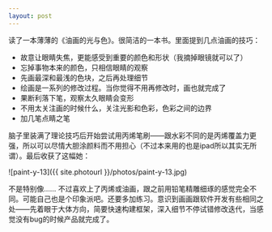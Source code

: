 ```yaml
---
layout: post
---
```


读了一本薄薄的《油画的光与色》。很简洁的一本书。里面提到几点油画的技巧：

- 故意让眼睛失焦，更能感受到重要的颜色和形状（我摘掉眼镜就可以了）
- 忘掉事物本来的颜色，只相信眼睛的观察
- 先画最深和最浅的色块，之后再处理细节
- 绘画是一系列的修改过程。当你觉得不用再修改时，画也就完成了
- 果断利落下笔，观察太久眼睛会变形
- 不用太关注画的时候什么，关注光影和色彩，色彩之间的边界
- 加几笔点睛之笔

脑子里装满了理论技巧后开始尝试用丙烯笔刷——跟水彩不同的是丙烯覆盖力更强，所以可以尽情大胆涂颜料而不用担心（不过本来用的也是ipad所以其实无所谓）。最后收获了这幅她：

![paint-y-13]({{ site.photourl }}/photos/paint-y-13.jpg)

不是特别像…… 不过喜欢上了丙烯或油画，跟之前用铅笔精雕细琢的感觉完全不同。可能自己也是个印象派吧。还要多加练习。意识到画画跟软件开发有些相同之处——先着眼于大体方向，简要快速构建框架，深入细节不停试错修改迭代，当感觉没有bug的时候产品就完成了。